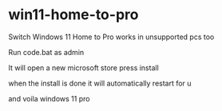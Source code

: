 # win11-home-to-pro
 Switch Windows 11 Home to Pro works in unsupported pcs too

Run code.bat as admin 

It will open a new microsoft store press install

when the install is done it will automatically restart for u

and voila windows 11 pro